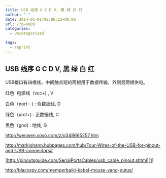 ```yaml
---
title: USB 线序 G C D V, 黑 绿 白 红
author: "-"
date: 2014-01-01T08:06:12+00:00
url: /?p=6089
categories:
  - Uncategorized

tags:
  - reprint
---
```

## USB 线序 G C D V, 黑 绿 白 红
USB接口有四根线，中间触点短的两根用于数据传输，外侧另两根供电。
  
红色: 电源线（vcc+) , V
  
白色（port－) : 负数据线, D
  
绿色（prot+) : 正数据线, C
  
黑色（gnd) : 地线, G

<http://wenwen.soso.com/z/q348665257.htm>

<http://markjohann.hubpages.com/hub/Four-Wires-of-the-USB-for-pinout-and-USB-connectors#>

[http://pinoutsguide.com/SerialPortsCables/usb_cable_pinout.shtml][1]

<http://blacxspy.com/memperbaiki-kabel-mouse-yang-putus/>

 [1]: http://pinoutsguide.com/SerialPortsCables/usb_cable_pinout.shtml